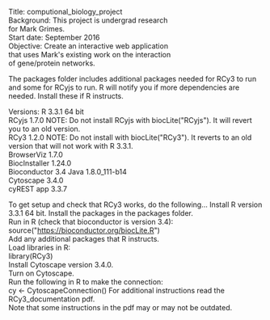 Title: computional_biology_project	
Background: This project is undergrad research	
for Mark Grimes.	
Start date: September 2016	
Objective: Create an interactive web application	
that uses Mark's existing work on the interaction	
of gene/protein networks.	

The packages folder includes additional packages 
needed for RCy3 to run and some for RCyjs to run. 
R will notify you if more dependencies are needed. 
Install these if R instructs. 

Versions:
R 		3.3.1 64 bit	
RCyjs 		1.7.0 NOTE: Do not install RCyjs with biocLite("RCyjs"). It will revert you to an old version.	
RCy3		1.2.0 NOTE: Do not install with biocLite("RCy3"). It reverts to an old version that will not work with R 3.3.1.	 
BrowserViz 	1.7.0	
BiocInstaller 	1.24.0	
Bioconductor	3.4	
Java		1.8.0_111-b14	
Cytoscape 	3.4.0	
cyREST app	3.3.7	

To get setup and check that RCy3 works, do the following...	
Install R version 3.3.1 64 bit.	
Install the packages in the packages folder.	
Run in R (check that bioconductor is version 3.4):	 
source("https://bioconductor.org/biocLite.R")	
Add any additional packages that R instructs.	 
Load libraries in R:	
library(RCy3)	
Install Cytoscape version 3.4.0.	
Turn on Cytoscape.	
Run the following in R to make the connection:	
cy <- CytoscapeConnection()	
For additional instructions read the RCy3_documentation pdf.	
Note that some instructions in the pdf may or may not be outdated.	
